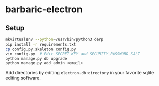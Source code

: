 # barbaric-electron

## Setup

```bash
mkvirtualenv --python=/usr/bin/python3 derp
pip install -r requirements.txt
cp config.py.skeleton config.py
vim config.py  # Edit SECRET_KEY and SECURITY_PASSWORD_SALT
python manage.py db upgrade
python manage.py add_admin <email>
```

Add directories by editing `electron.db:directory` in your favorite sqlite editing software.
